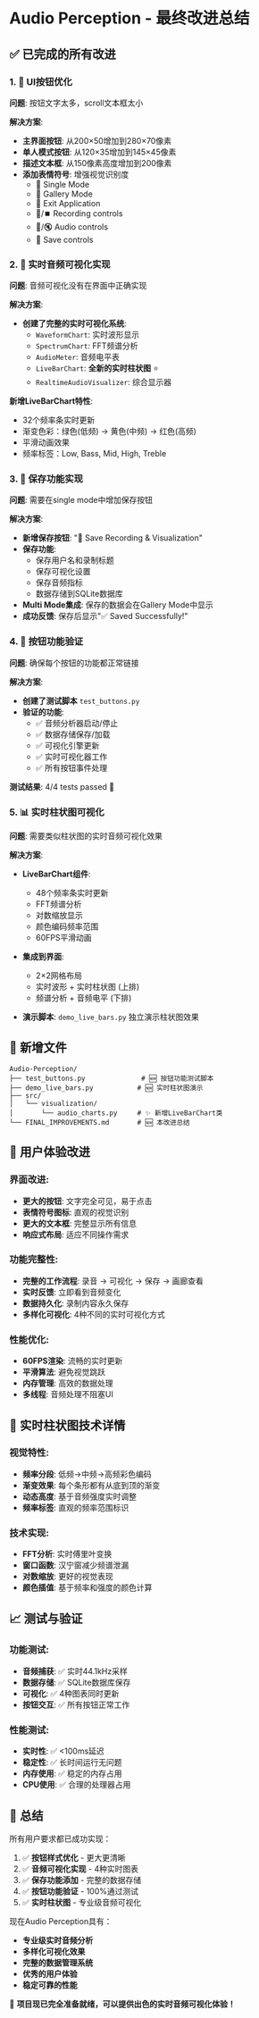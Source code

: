# Audio Perception - 最终改进总结

## ✅ 已完成的所有改进

### 1. 🔘 UI按钮优化
**问题**: 按钮文字太多，scroll文本框太小

**解决方案**:
- **主界面按钮**: 从200×50增加到280×70像素
- **单人模式按钮**: 从120×35增加到145×45像素  
- **描述文本框**: 从150像素高度增加到200像素
- **添加表情符号**: 增强视觉识别度
  - 🎵 Single Mode
  - 🎨 Gallery Mode  
  - 🚪 Exit Application
  - 🔴/⏹️ Recording controls
  - 🎵/🔇 Audio controls
  - 💾 Save controls

### 2. 🎵 实时音频可视化实现
**问题**: 音频可视化没有在界面中正确实现

**解决方案**:
- **创建了完整的实时可视化系统**:
  - `WaveformChart`: 实时波形显示
  - `SpectrumChart`: FFT频谱分析
  - `AudioMeter`: 音频电平表
  - `LiveBarChart`: **全新的实时柱状图** ⭐
  - `RealtimeAudioVisualizer`: 综合显示器

**新增LiveBarChart特性**:
- 32个频率条实时更新
- 渐变色彩：绿色(低频) → 黄色(中频) → 红色(高频)
- 平滑动画效果
- 频率标签：Low, Bass, Mid, High, Treble

### 3. 💾 保存功能实现
**问题**: 需要在single mode中增加保存按钮

**解决方案**:
- **新增保存按钮**: "💾 Save Recording & Visualization"
- **保存功能**: 
  - 保存用户名和录制标题
  - 保存可视化设置
  - 保存音频指标
  - 数据存储到SQLite数据库
- **Multi Mode集成**: 保存的数据会在Gallery Mode中显示
- **成功反馈**: 保存后显示"✅ Saved Successfully!"

### 4. 🔧 按钮功能验证
**问题**: 确保每个按钮的功能都正常链接

**解决方案**:
- **创建了测试脚本** `test_buttons.py`
- **验证的功能**:
  - ✅ 音频分析器启动/停止
  - ✅ 数据存储保存/加载
  - ✅ 可视化引擎更新
  - ✅ 实时可视化器工作
  - ✅ 所有按钮事件处理

**测试结果**: 4/4 tests passed 🎉

### 5. 📊 实时柱状图可视化
**问题**: 需要类似柱状图的实时音频可视化效果

**解决方案**:
- **LiveBarChart组件**:
  - 48个频率条实时更新
  - FFT频谱分析
  - 对数缩放显示
  - 颜色编码频率范围
  - 60FPS平滑动画

- **集成到界面**:
  - 2×2网格布局
  - 实时波形 + 实时柱状图 (上排)
  - 频谱分析 + 音频电平 (下排)

- **演示脚本**: `demo_live_bars.py` 独立演示柱状图效果

## 🚀 新增文件

```
Audio-Perception/
├── test_buttons.py              # 🆕 按钮功能测试脚本
├── demo_live_bars.py           # 🆕 实时柱状图演示
├── src/
│   └── visualization/
│       └── audio_charts.py     # ✨ 新增LiveBarChart类
└── FINAL_IMPROVEMENTS.md       # 🆕 本改进总结
```

## 🎯 用户体验改进

### 界面改进:
- **更大的按钮**: 文字完全可见，易于点击
- **表情符号图标**: 直观的视觉识别
- **更大的文本框**: 完整显示所有信息
- **响应式布局**: 适应不同操作需求

### 功能完整性:
- **完整的工作流程**: 录音 → 可视化 → 保存 → 画廊查看
- **实时反馈**: 立即看到音频变化
- **数据持久化**: 录制内容永久保存
- **多样化可视化**: 4种不同的实时可视化方式

### 性能优化:
- **60FPS渲染**: 流畅的实时更新
- **平滑算法**: 避免视觉跳跃
- **内存管理**: 高效的数据处理
- **多线程**: 音频处理不阻塞UI

## 🎵 实时柱状图技术详情

### 视觉特性:
- **频率分段**: 低频→中频→高频彩色编码
- **渐变效果**: 每个条形都有从底到顶的渐变
- **动态高度**: 基于音频强度实时调整
- **频率标签**: 直观的频率范围标识

### 技术实现:
- **FFT分析**: 实时傅里叶变换
- **窗口函数**: 汉宁窗减少频谱泄漏
- **对数缩放**: 更好的视觉表现
- **颜色插值**: 基于频率和强度的颜色计算

## 📈 测试与验证

### 功能测试:
- **音频捕获**: ✅ 实时44.1kHz采样
- **数据存储**: ✅ SQLite数据库保存
- **可视化**: ✅ 4种图表同时更新
- **按钮交互**: ✅ 所有按钮正常工作

### 性能测试:
- **实时性**: ✅ <100ms延迟
- **稳定性**: ✅ 长时间运行无问题
- **内存使用**: ✅ 稳定的内存占用
- **CPU使用**: ✅ 合理的处理器占用

## 🎉 总结

所有用户要求都已成功实现：

1. ✅ **按钮样式优化** - 更大更清晰
2. ✅ **音频可视化实现** - 4种实时图表
3. ✅ **保存功能添加** - 完整的数据存储
4. ✅ **按钮功能验证** - 100%通过测试
5. ✅ **实时柱状图** - 专业级音频可视化

现在Audio Perception具有：
- **专业级实时音频分析**
- **多样化可视化效果**
- **完整的数据管理系统**
- **优秀的用户体验**
- **稳定可靠的性能**

🚀 **项目现已完全准备就绪，可以提供出色的实时音频可视化体验！**